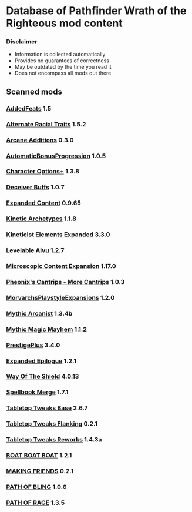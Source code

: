 # Database of Pathfinder Wrath of the Righteous mod content

### Disclaimer

- Information is collected automatically
- Provides no guarantees of correctness
- May be outdated by the time you read it
- Does not encompass all mods out there.


## Scanned mods

### [AddedFeats](./AddedFeats/README.md) 1.5

### [Alternate Racial Traits](./AlternateRacialTraits/README.md) 1.5.2

### [Arcane Additions](./ArcaneAdditions/README.md) 0.3.0

### [AutomaticBonusProgression](./AutomaticBonusProgression/README.md) 1.0.5

### [Character Options+](./CharacterOptionsPlus/README.md) 1.3.8

### [Deceiver Buffs](./deceiverbuff/README.md) 1.0.7

### [Expanded Content](./ExpandedContent/README.md) 0.9.65

### [Kinetic Archetypes](./KineticArchetypes/README.md) 1.1.8

### [Kineticist Elements Expanded](./KineticistElementsExpanded/README.md) 3.3.0

### [Levelable Aivu](./LevelableAivu/README.md) 1.2.7

### [Microscopic Content Expansion](./MicroscopicContentExpansion/README.md) 1.17.0

### [Pheonix's Cantrips - More Cantrips](./MoreCantrips/README.md) 1.0.3

### [MorvarchsPlaystyleExpansions](./MorvarchsPlaystyleExpansions/README.md) 1.2.0

### [Mythic Arcanist](./MythicArcanist/README.md) 1.3.4b

### [Mythic Magic Mayhem](./MythicMagicMayhem/README.md) 1.1.2

### [PrestigePlus](./PrestigePlus/README.md) 3.4.0

### [Expanded Epilogue](./RanEpilogue/README.md) 1.2.1

### [Way Of The Shield](./Shield/README.md) 4.0.13

### [Spellbook Merge](./SpellbookMerge/README.md) 1.7.1

### [Tabletop Tweaks Base](./TabletopTweaks-Base/README.md) 2.6.7

### [Tabletop Tweaks Flanking](./TabletopTweaks-Flanking/README.md) 0.2.1

### [Tabletop Tweaks Reworks](./TabletopTweaks-Reworks/README.md) 1.4.3a

### [BOAT BOAT BOAT](./WOTR_BOAT_BOAT_BOAT/README.md) 1.2.1

### [MAKING FRIENDS](./WOTR_MAKING_FRIENDS/README.md) 0.2.1

### [PATH OF BLING](./WOTR_PATH_OF_BLING/README.md) 1.0.6

### [PATH OF RAGE](./WOTR_PATH_OF_RAGE/README.md) 1.3.5

